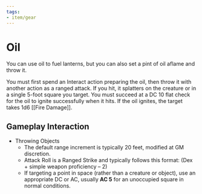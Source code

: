 ```yaml
---
tags:
- item/gear
---
```

# Oil

You can use oil to fuel lanterns, but you can also set a pint of oil aflame and throw it. 

You must first spend an Interact action preparing the oil, then throw it with another action as a ranged attack.  If you hit, it splatters on the creature or in a single 5-foot square you target. You must succeed at a DC 10 flat check for the oil to ignite successfully when it hits. 
If the oil ignites, the target takes 1d6 [[Fire Damage]].

## Gameplay Interaction

 - Throwing Objects
	 - The default range increment is typically 20 feet, modified at GM discretion.
	- Attack Roll is a Ranged Strike and typically follows this format: (Dex + simple weapon proficiency – 2)
	- If targeting a point in space (rather than a creature or object), use an appropriate DC or AC, usually **AC 5** for an unoccupied square in normal conditions.
